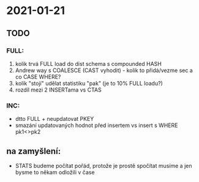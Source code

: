 # 2021-01-21

## TODO

### FULL:
 1. kolik trvá FULL load do dist schema s compounded HASH
 2. Andrew way s COALESCE (CAST vyhodit) - kolik to přidá/vezme sec a co CASE WHERE?
 3. kolik "stojí" udělat statistiku "pak" (je to 10% FULL loadu?)
 4. rozdíl mezi 2 INSERTama vs CTAS

### INC:
 - dtto FULL + neupdatovat PKEY
 - smazání updatovaných hodnot před insertem vs insert s WHERE pk1<>pk2

## na zamyšlení:
- STATS budeme počítat pořád, protože je prostě spočítat musíme a jen bysme to někam odložili v čase
